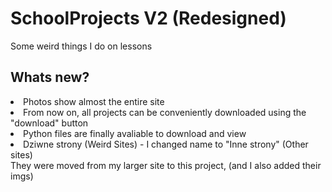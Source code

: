 # SchoolProjects V2 (Redesigned)
Some weird things I do on lessons

## Whats new?
<li>Photos show almost the entire site</li>
<li>From now on, all projects can be conveniently downloaded using the "download" button</li>
<li>Python files are finally avaliable to download and view</li>
<li>Dziwne strony (Weird Sites) -  I changed name to "Inne strony" (Other sites)<br> 
They were moved from my larger site to this project, (and I also added their imgs)</li>

